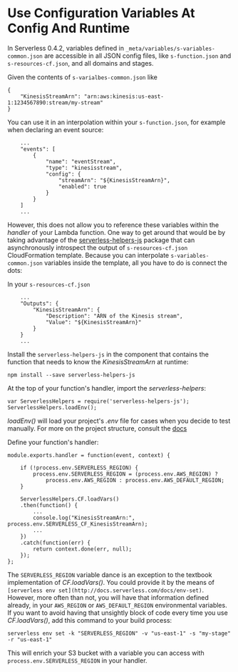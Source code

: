 # Use Configuration Variables At Config And Runtime

In Serverless 0.4.2, variables defined in `_meta/variables/s-variables-common.json` are accessible in all JSON config files,
like `s-function.json` and `s-resources-cf.json`,
and all domains and stages.

Given the contents of `s-varialbes-common.json` like

```
{
    "KinesisStreamArn": "arn:aws:kinesis:us-east-1:1234567890:stream/my-stream"
}
```

You can use it in an interpolation within your `s-function.json`,
for example when declaring an event source:

```
    ...
    "events": [
        {
            "name": "eventStream",
            "type": "kinesisstream",
            "config": {
                "streamArn": "${KinesisStreamArn}",
                "enabled": true
            }
        }
    ]
    ...
```

However, this does not allow you to reference these variables within the _handler_ of your Lambda function.
One way to get around that would be by taking advantage of the [serverless-helpers-js](https://github.com/serverless/serverless-helpers-js) package that can asynchronously introspect the output of `s-resources-cf.json` CloudFormation template.
Because you can interpolate `s-variables-common.json` variables inside the template, all you have to do is connect the dots:

In your `s-resources-cf.json`

```
    ...
    "Outputs": {
        "KinesisStreamArn": {
            "Description": "ARN of the Kinesis stream",
            "Value": "${KinesisStreamArn}"
        }
    }
    ...
```

Install the `serverless-helpers-js` in the component that contains the function that needs to know the _KinesisStreamArn_ at runtime:

```
npm install --save serverless-helpers-js
```

At the top of your function's handler, import the _serverless-helpers_:

```
var ServerlessHelpers = require('serverless-helpers-js');
ServerlessHelpers.loadEnv();
```

_loadEnv()_ will load your project's _.env_ file for cases when you decide to test manually.
For more on the project structure, consult the [docs](http://docs.serverless.com/docs/project-structure)

Define your function's handler:

```
module.exports.handler = function(event, context) {

    if (!process.env.SERVERLESS_REGION) {
        process.env.SERVERLESS_REGION = (process.env.AWS_REGION) ?
            process.env.AWS_REGION : process.env.AWS_DEFAULT_REGION;
    }

    ServerlessHelpers.CF.loadVars()
    .then(function() {
        ...
        console.log("KinesisStreamArn:", process.env.SERVERLESS_CF_KinesisStreamArn);
        ...
    })
    .catch(function(err) {
        return context.done(err, null);
    });
};
```

The `SERVERLESS_REGION` variable dance is an exception to the textbook implementation of _CF.loadVars()_.
You could provide it by the means of `[serverless env set](http://docs.serverless.com/docs/env-set)`.
However, more often than not, you will have that information defined already, in your `AWS_REGION` or `AWS_DEFAULT_REGION` environmental variables.
If you want to avoid having that unsightly block of code every time you use _CF.loadVars()_, add this command to your build process:

```
serverless env set -k "SERVERLESS_REGION" -v "us-east-1" -s "my-stage" -r "us-east-1"
```

This will enrich your S3 bucket with a variable you can access with `process.env.SERVERLESS_REGION` in your handler.
